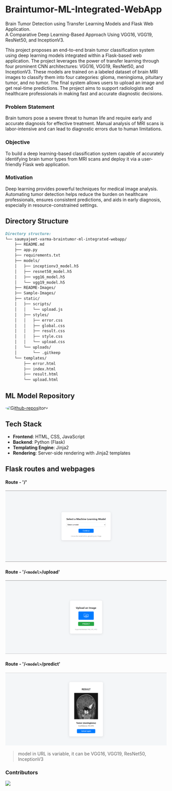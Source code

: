 # Braintumor-ML-Integrated-WebApp

Brain Tumor Detection using Transfer Learning Models and Flask Web Application. <br>
A Comparative Deep Learning-Based Approach Using VGG16, VGG19, ResNet50, and InceptionV3. <br>

This project proposes an end-to-end brain tumor classification system using deep learning models integrated within a Flask-based web application. The project leverages the power of transfer learning through four prominent CNN architectures: VGG16, VGG19, ResNet50, and InceptionV3. These models are trained on a labeled dataset of brain MRI images to classify them into four categories: glioma, meningioma, pituitary tumor, and no tumor. The final system allows users to upload an image and get real-time predictions. The project aims to support radiologists and healthcare professionals in making fast and accurate diagnostic decisions. <br>

### Problem Statement
Brain tumors pose a severe threat to human life and require early and accurate diagnosis for effective treatment. Manual analysis of MRI scans is labor-intensive and can lead to diagnostic errors due to human limitations.

### Objective
To build a deep learning-based classification system capable of accurately identifying brain tumor types from MRI scans and deploy it via a user-friendly Flask web application.

### Motivation
Deep learning provides powerful techniques for medical image analysis. Automating tumor detection helps reduce the burden on healthcare professionals, ensures consistent predictions, and aids in early diagnosis, especially in resource-constrained settings.


## Directory Structure

```md
Directory structure:
└── saumyajeet-varma-braintumor-ml-integrated-webapp/
    ├── README.md
    ├── app.py
    ├── requirements.txt
    ├── models/
    │   ├── inceptionv3_model.h5
    │   ├── resnet50_model.h5
    │   ├── vgg16_model.h5
    │   └── vgg19_model.h5
    ├── README-Images/
    ├── Sample-Images/
    ├── static/
    │   ├── scripts/
    │   │   └── upload.js
    │   ├── styles/
    │   │   ├── error.css
    │   │   ├── global.css
    │   │   ├── result.css
    │   │   ├── style.css
    │   │   └── upload.css
    │   └── uploads/
    │       └── .gitkeep
    └── templates/
        ├── error.html
        ├── index.html
        ├── result.html
        └── upload.html

```

## ML Model Repository

<a href="https://github.com/Samal-Ayush/BrainTumorClassification"><img src="https://img.icons8.com/?size=100&id=AZOZNnY73haj&format=png&color=000000" alt="Github-repository" width="60px" style="border-radius:50%" /></a>

## Tech Stack

- **Frontend**: HTML, CSS, JavaScript
- **Backend**: Python (Flask)
- **Templating Engine**: Jinja2
- **Rendering**: Server-side rendering with Jinja2 templates

## Flask routes and webpages

#### Route - '/'
![Route - '/'](./README-Images/index.png)

#### Route - '/`<model>`/upload'
![Route - '/<model>/upload'](./README-Images/upload.png)

#### Route - '/`<model>`/predict'
![Route - '/<model>/predict'](./README-Images//result.png)

> model in URL is variable, it can be VGG16, VGG19, ResNet50, InceptionV3

### Contributors

<a href="https://github.com/Saumyajeet-Varma"><img src="https://contrib.rocks/image?repo=Saumyajeet-Varma/Braintumor-ML-Integrated-WebApp" /></a>

